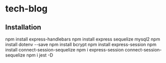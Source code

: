 # tech-blog

## Installation
npm install express-handlebars
npm install express sequelize mysql2
npm install dotenv --save
npm install bcrypt
npm install express-session
npm install connect-session-sequelize
npm i express-session connect-session-sequelize
npm i jest -D
